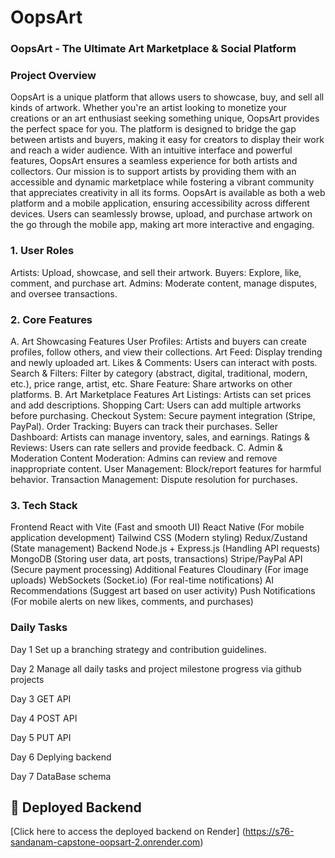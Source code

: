 # OopsArt

### OopsArt - The Ultimate Art Marketplace & Social Platform

### Project Overview

OopsArt is a unique platform that allows users to showcase, buy, and sell all kinds of artwork. Whether you're an artist looking to monetize your creations or an art enthusiast seeking something unique, OopsArt provides the perfect space for you. The platform is designed to bridge the gap between artists and buyers, making it easy for creators to display their work and reach a wider audience. With an intuitive interface and powerful features, OopsArt ensures a seamless experience for both artists and collectors. Our mission is to support artists by providing them with an accessible and dynamic marketplace while fostering a vibrant community that appreciates creativity in all its forms.
OopsArt is available as both a web platform and a mobile application, ensuring accessibility across different devices. Users can seamlessly browse, upload, and purchase artwork on the go through the mobile app, making art more interactive and engaging.

### 1. User Roles

Artists: Upload, showcase, and sell their artwork.
Buyers: Explore, like, comment, and purchase art.
Admins: Moderate content, manage disputes, and oversee transactions.

### 2. Core Features

A. Art Showcasing Features
User Profiles: Artists and buyers can create profiles, follow others, and view their collections.
Art Feed: Display trending and newly uploaded art.
Likes & Comments: Users can interact with posts.
Search & Filters: Filter by category (abstract, digital, traditional, modern, etc.), price range, artist, etc.
Share Feature: Share artworks on other platforms.
B. Art Marketplace Features
Art Listings: Artists can set prices and add descriptions.
Shopping Cart: Users can add multiple artworks before purchasing.
Checkout System: Secure payment integration (Stripe, PayPal).
Order Tracking: Buyers can track their purchases.
Seller Dashboard: Artists can manage inventory, sales, and earnings.
Ratings & Reviews: Users can rate sellers and provide feedback.
C. Admin & Moderation
Content Moderation: Admins can review and remove inappropriate content.
User Management: Block/report features for harmful behavior.
Transaction Management: Dispute resolution for purchases.

### 3. Tech Stack
Frontend
React with Vite (Fast and smooth UI)
React Native (For mobile application development)
Tailwind CSS (Modern styling)
Redux/Zustand (State management)
Backend
Node.js + Express.js (Handling API requests)
MongoDB (Storing user data, art posts, transactions)
Stripe/PayPal API (Secure payment processing)
Additional Features
Cloudinary (For image uploads)
WebSockets (Socket.io) (For real-time notifications)
AI Recommendations (Suggest art based on user activity)
Push Notifications (For mobile alerts on new likes, comments, and purchases)

### Daily Tasks
Day 1
Set up a branching strategy and contribution guidelines.

Day 2
Manage all daily tasks and project milestone progress via github projects

Day 3
GET API

Day 4
POST API

Day 5
PUT API

Day 6
Deplying backend

Day 7
DataBase schema

## 🚀 Deployed Backend

[Click here to access the deployed backend on Render]
(https://s76-sandanam-capstone-oopsart-2.onrender.com)
